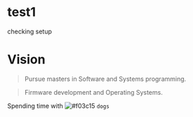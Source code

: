 # test1
checking setup

# Vision
>Pursue masters in Software and Systems programming.

>Firmware development and Operating Systems.


Spending time with ![#f03c15](https://placehold.it/15/f03c15/000000?text=+) `dogs`
